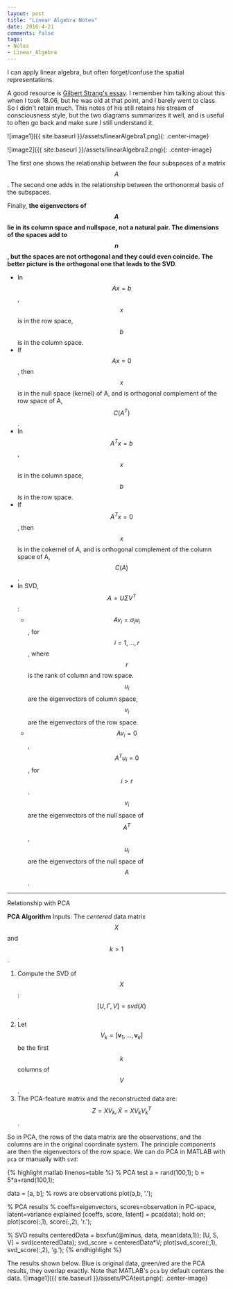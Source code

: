```yaml
---
layout: post
title: "Linear Algebra Notes"
date: 2016-4-21
comments: false
tags:
- Notes
- Linear_Algebra
---
```


I can apply linear algebra, but often forget/confuse the spatial representations.

A good resource is [Gilbert Strang's essay](http://web.mit.edu/18.06/www/Essays/newpaper_ver3.pdf). I remember him talking about this when I took 18.06, but he was old at that point, and I barely went to class. So I didn't retain much. This notes of his still retains his stream of consciousness style, but the two diagrams summarizes it well, and is useful to often go back and make sure I still understand it.

![image1]({{ site.baseurl }}/assets/linearAlgebra1.png){: .center-image}

![image2]({{ site.baseurl }}/assets/linearAlgebra2.png){: .center-image}

The first one shows the relationship between the four subspaces of a matrix $$A$$. The second one adds in the relationship between the orthonormal basis of the subspaces.

Finally, **the eigenvectors of $$A$$ lie in its column space and nullspace, not a natural pair. The dimensions of the spaces add to $$n$$, but the spaces are not orthogonal and they could even coincide. The better picture is the orthogonal one that leads to the SVD**.

* In $$Ax=b$$, $$x$$ is in the row space, $$b$$ is in the column space.
* If $$Ax=0$$, then $$x$$ is in the null space (kernel) of A, and is orthogonal complement of the row space of A, $$C(A^T)$$.
* In $$A^Tx=b$$, $$x$$ is in the column space, $$b$$ is in the row space.
* If $$A^Tx=0$$, then $$x$$ is in the cokernel of A, and is orthogonal complement of the column space of A, $$C(A)$$.
* In SVD, $$A=U \Sigma V^T$$:
    * $$Av_i=\sigma_i u_i$$, for $$i=1,...,r$$, where $$r$$ is the rank of column and row space. 
      $$u_i$$ are the eigenvectors of column space, 
      $$v_i$$ are the eigenvectors of the row space.
    * $$Av_i=0$$, $$A^Tu_i=0$$, for $$i>r$$. 
      $$v_i$$ are the eigenvectors of the null space of $$A^T$$, 
      $$u_i$$ are the eigenvectors of the null space of $$A$$.

***
Relationship with PCA

**PCA Algorithm**
Inputs: The *centered* data matrix $$X$$ and $$k\gt1$$.
1. Compute the SVD of $$X$$: $$[U,\Gamma,V]=svd(X)$$.
2. Let $$V_k=[\mathbf{v}_1,...,\mathbf{v}_k]$$ be the first $$k$$ columns of $$V$$.
3. The PCA-feature matrix and the reconstructed data are:
            $$Z=XV_k, \hat{X}=XV_kV_k^T$$.

So in PCA, the rows of the data matrix are the observations, and the columns are in the original coordinate system. The principle components are then the eigenvectors of the row space. We can do PCA in MATLAB with `pca` or manually with `svd`:

{% highlight matlab linenos=table %}
% PCA test
a = rand(100,1);
b = 5*a+rand(100,1);

data = [a, b];  % rows are observations
plot(a,b, '.');

% PCA results
% coeffs=eigenvectors, scores=observation in PC-space, latent=variance explained
[coeffs, score, latent] = pca(data);
hold on;
plot(score(:,1), score(:,2), 'r.');

% SVD results
centeredData = bsxfun(@minus, data, mean(data,1));
[U, S, V] = svd(centeredData);
svd_score = centeredData*V;
plot(svd_score(:,1), svd_score(:,2), 'g.');
{% endhighlight %}

The results shown below. Blue is original data, green/red are the PCA results, they overlap exactly. Note that MATLAB's `pca` by default centers the data.
![image1]({{ site.baseurl }}/assets/PCAtest.png){: .center-image}
